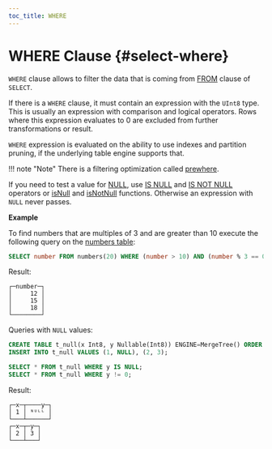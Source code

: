 ```yaml
---
toc_title: WHERE
---
```


# WHERE Clause {#select-where}

`WHERE` clause allows to filter the data that is coming from [FROM](../../../sql-reference/statements/select/from.md) clause of `SELECT`.

If there is a `WHERE` clause, it must contain an expression with the `UInt8` type. This is usually an expression with comparison and logical operators. Rows where this expression evaluates to 0 are excluded from further transformations or result.

`WHERE` expression is evaluated on the ability to use indexes and partition pruning, if the underlying table engine supports that.

!!! note "Note"
    There is a filtering optimization called [prewhere](../../../sql-reference/statements/select/prewhere.md).

If you need to test a value for [NULL](../../../sql-reference/syntax.md#null-literal), use [IS NULL](../../operators/index.md#operator-is-null) and [IS NOT NULL](../../operators/index.md#is-not-null) operators or [isNull](../../../sql-reference/functions/functions-for-nulls.md#isnull) and [isNotNull](../../../sql-reference/functions/functions-for-nulls.md#isnotnull) functions.
Otherwise an expression with `NULL` never passes.

**Example**


To find numbers that are multiples of 3 and are greater than 10 execute the following query on the [numbers table](../../../sql-reference/table-functions/numbers.md):

``` sql
SELECT number FROM numbers(20) WHERE (number > 10) AND (number % 3 == 0);
```

Result:

``` text
┌─number─┐
│     12 │
│     15 │
│     18 │
└────────┘
```

Queries with `NULL` values:

``` sql
CREATE TABLE t_null(x Int8, y Nullable(Int8)) ENGINE=MergeTree() ORDER BY x;
INSERT INTO t_null VALUES (1, NULL), (2, 3);

SELECT * FROM t_null WHERE y IS NULL;
SELECT * FROM t_null WHERE y != 0;
```

Result:

``` text
┌─x─┬────y─┐
│ 1 │ ᴺᵁᴸᴸ │
└───┴──────┘
┌─x─┬─y─┐
│ 2 │ 3 │
└───┴───┘
```

